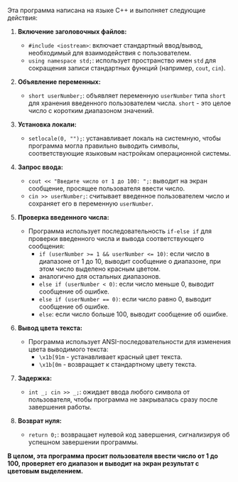 Эта программа написана на языке C++ и выполняет следующие действия:

1. **Включение заголовочных файлов:**
   - `#include <iostream>`:  включает стандартный ввод/вывод, необходимый для взаимодействия с пользователем.
   - `using namespace std;`:  использует пространство имен `std` для сокращения записи стандартных функций (например, `cout`, `cin`).

2. **Объявление переменных:**
   - `short userNumber;`:  объявляет переменную `userNumber` типа `short` для хранения введенного пользователем числа. `short` - это целое число с коротким диапазоном значений.

3. **Установка локали:**
   - `setlocale(0, "");`:  устанавливает локаль на системную, чтобы программа могла правильно выводить символы, соответствующие языковым настройкам операционной системы.

4. **Запрос ввода:**
   - `cout << "Введите число от 1 до 100: ";`:  выводит на экран сообщение, просящее пользователя ввести число.
   - `cin >> userNumber;`:  считывает введенное пользователем число и сохраняет его в переменную `userNumber`.

5. **Проверка введенного числа:**
   - Программа использует последовательность `if-else if` для проверки введенного числа и вывода соответствующего сообщения:
     - `if (userNumber >= 1 && userNumber <= 10)`:  если число в диапазоне от 1 до 10, выводит сообщение о диапазоне, при этом число выделено красным цветом.
     - аналогично для остальных диапазонов.
     - `else if (userNumber < 0)`:  если число меньше 0, выводит сообщение об ошибке.
     - `else if (userNumber == 0)`:  если число равно 0, выводит сообщение об ошибке.
     - `else`:  если число больше 100, выводит сообщение об ошибке.

6. **Вывод цвета текста:**
   - Программа использует ANSI-последовательности для изменения цвета выводимого текста:
     - `\x1b[91m` -  устанавливает красный цвет текста.
     - `\x1b[0m` -  возвращает к стандартному цвету текста.

7. **Задержка:**
   - `int _; cin >> _;`:  ожидает ввода любого символа от пользователя, чтобы программа не закрывалась сразу после завершения работы.

8. **Возврат нуля:**
   - `return 0;`:  возвращает нулевой код завершения, сигнализируя об успешном завершении программы.

**В целом, эта программа просит пользователя ввести число от 1 до 100, проверяет его диапазон и выводит на экран результат с цветовым выделением.**
